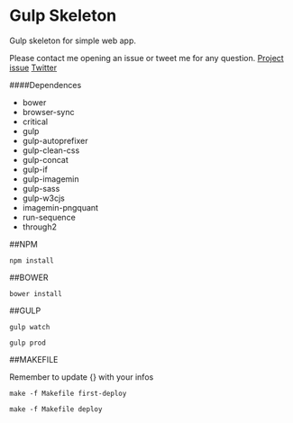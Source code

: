 <!--
  Title: Gulp-skeleton
  Description: Gulp skeleton for simple web app
  Author: nicoladl
  -->

# Gulp Skeleton
Gulp skeleton for simple web app.

Please contact me opening an issue or tweet me for any question.
[Project issue](https://github.com/nicoladl/gulp-skeleton/issues "Project issue")
[Twitter](https://twitter.com/nicoladelazzari "Twitter")

####Dependences
- bower
- browser-sync
- critical
- gulp
- gulp-autoprefixer
- gulp-clean-css
- gulp-concat
- gulp-if
- gulp-imagemin
- gulp-sass
- gulp-w3cjs
- imagemin-pngquant
- run-sequence
- through2

##NPM

```npm install```

##BOWER

```bower install```

##GULP

```gulp watch```

```gulp prod```

##MAKEFILE

Remember to update {} with your infos

```make -f Makefile first-deploy```

```make -f Makefile deploy```